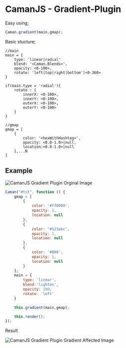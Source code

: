 # CamanJS - Gradient-Plugin

Easy using;

```javascript
Caman.gradient(main,gmap);
```

Basic stucture;

```
//main
main = {
	type: 'linear|radial'
	blend: '<Caman.Blends>',
	opacity: <0-100>,
	rotate: 'left|top|right|bottom'|<0-360>
}

if(main.type = 'radial'){
	rotate : {
		innerX: <0-100>,
		innerY: <0-100>,
		outerX: <0-100>,
		outerY: <0-100>
	}
}

//gmap
gmap = [
	{
		color: '<hexWithHashtag>',
		opacity: <0.0-1.0>|null,
		location:<0.0-1.0>|null
	},...N
]
```

## Example

![CamanJS Gradient Plugin Orginal Image](http://fatihmertdogancan.com/github/camanjs-lineargradient/ben.jpg "CamanJS Gradient Plugin Orginal Image")

```javascript
Caman("#tst", function () {
	gmap = [
		{
			color: '#ff0000',
			opacity: 1,
			location: null
		},
		{
			color: '#123abc',
			opacity: 1,
			location: null
		},
		{
			color: '#000',
			opacity: 1,
			location: null
		}
	];
	main = {
		type: 'linear',
		blend:'lighten',
		opacity: 100, 
		rotate: 'left'
	}

	this.gradient(main,gmap);

	this.render();
});
```

Result


![CamanJS Gradient Plugin Gradient Affected Image](http://fatihmertdogancan.com/github/camanjs-lineargradient/canvas.png "CamanJS Gradient Plugin Gradient Affected Image")
